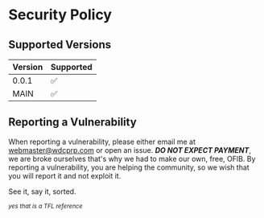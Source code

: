 # Security Policy

## Supported Versions


| Version | Supported          |
| ------- | ------------------ |
| 0.0.1   | :white_check_mark: |
| MAIN    | :white_check_mark: |


## Reporting a Vulnerability

When reporting a vulnerability, please either email me at webmaster@wdcprp.com or open an issue.
***DO NOT EXPECT PAYMENT***, we are broke ourselves that's why we had to make our own, free, OFlB. 
By reporting a vulnerability, you are helping the community, so we wish that you will report it and not exploit it.

See it, say it, sorted.

<sup>_yes that is a TFL reference_</sup>
